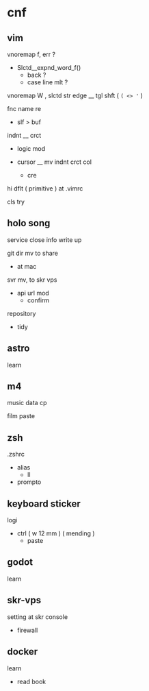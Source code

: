 
# cnf


## vim

vnoremap f, err ?
- Slctd__expnd_word_f()
  - back ?
  - case line mlt ?

vnoremap W , slctd str edge __ tgl shft ( `( <> '` )


fnc name re
- slf > buf

indnt __ crct
- logic mod

- cursor __ mv indnt crct col
  - cre

hi dflt ( primitive ) at .vimrc

cls try


## holo song

service close info write up

git dir mv to share
- at mac

svr mv, to skr vps
- api url mod
  - confirm

repository
- tidy


## astro

learn


## m4

music data cp

film paste


## zsh

.zshrc
- alias
  - ll
- prompto


## keyboard sticker

logi
- ctrl ( w 12 mm ) ( mending )
  - paste


## godot

learn


## skr-vps

setting at skr console
- firewall


## docker

learn
- read book


